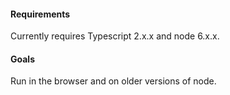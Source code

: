 #### Requirements
Currently requires Typescript 2.x.x and node 6.x.x.

#### Goals
Run in the browser and on older versions of node.
